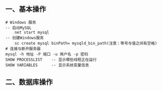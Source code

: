 ## 一、基本操作

```mysql
# Windows 服务
-- 启动MySQL
	net start mysql
-- 创建Windows服务
	sc create mysql binPath= mysqld_bin_path(注意：等号与值之间有空格)
# 连接与断开服务器
mysql -h 地址 -P 端口 -u 用户名 -p 密码
SHOW PROCESSLIST 	-- 显示哪些线程正在运行
SHOW VARIABLES 		-- 显示系统变量信息
```



## 二、数据库操作

